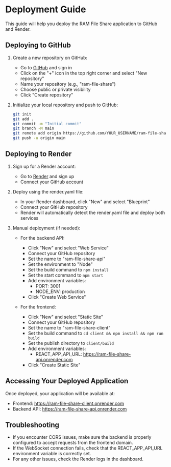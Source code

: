 # Deployment Guide

This guide will help you deploy the RAM File Share application to GitHub and Render.

## Deploying to GitHub

1. Create a new repository on GitHub:
   - Go to [GitHub](https://github.com) and sign in
   - Click on the "+" icon in the top right corner and select "New repository"
   - Name your repository (e.g., "ram-file-share")
   - Choose public or private visibility
   - Click "Create repository"

2. Initialize your local repository and push to GitHub:
   ```bash
   git init
   git add .
   git commit -m "Initial commit"
   git branch -M main
   git remote add origin https://github.com/YOUR_USERNAME/ram-file-share.git
   git push -u origin main
   ```

## Deploying to Render

1. Sign up for a Render account:
   - Go to [Render](https://render.com) and sign up
   - Connect your GitHub account

2. Deploy using the render.yaml file:
   - In your Render dashboard, click "New" and select "Blueprint"
   - Connect your GitHub repository
   - Render will automatically detect the render.yaml file and deploy both services

3. Manual deployment (if needed):
   - For the backend API:
     - Click "New" and select "Web Service"
     - Connect your GitHub repository
     - Set the name to "ram-file-share-api"
     - Set the environment to "Node"
     - Set the build command to `npm install`
     - Set the start command to `npm start`
     - Add environment variables:
       - PORT: 3001
       - NODE_ENV: production
     - Click "Create Web Service"

   - For the frontend:
     - Click "New" and select "Static Site"
     - Connect your GitHub repository
     - Set the name to "ram-file-share-client"
     - Set the build command to `cd client && npm install && npm run build`
     - Set the publish directory to `client/build`
     - Add environment variables:
       - REACT_APP_API_URL: https://ram-file-share-api.onrender.com
     - Click "Create Static Site"

## Accessing Your Deployed Application

Once deployed, your application will be available at:
- Frontend: https://ram-file-share-client.onrender.com
- Backend API: https://ram-file-share-api.onrender.com

## Troubleshooting

- If you encounter CORS issues, make sure the backend is properly configured to accept requests from the frontend domain.
- If the WebSocket connection fails, check that the REACT_APP_API_URL environment variable is correctly set.
- For any other issues, check the Render logs in the dashboard. 